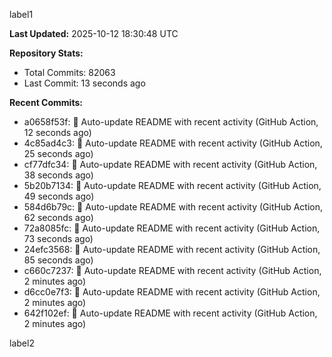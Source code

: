 
label1 
<!-- ACTIVITY_START -->
**Last Updated:** 2025-10-12 18:30:48 UTC

**Repository Stats:**
- Total Commits: 82063
- Last Commit: 13 seconds ago

**Recent Commits:**
- a0658f53f: 🤖 Auto-update README with recent activity (GitHub Action, 12 seconds ago)
- 4c85ad4c3: 🤖 Auto-update README with recent activity (GitHub Action, 25 seconds ago)
- cf77dfc34: 🤖 Auto-update README with recent activity (GitHub Action, 38 seconds ago)
- 5b20b7134: 🤖 Auto-update README with recent activity (GitHub Action, 49 seconds ago)
- 584d6b79c: 🤖 Auto-update README with recent activity (GitHub Action, 62 seconds ago)
- 72a8085fc: 🤖 Auto-update README with recent activity (GitHub Action, 73 seconds ago)
- 24efc3568: 🤖 Auto-update README with recent activity (GitHub Action, 85 seconds ago)
- c660c7237: 🤖 Auto-update README with recent activity (GitHub Action, 2 minutes ago)
- d6cc0e7f3: 🤖 Auto-update README with recent activity (GitHub Action, 2 minutes ago)
- 642f102ef: 🤖 Auto-update README with recent activity (GitHub Action, 2 minutes ago)
<!-- ACTIVITY_END -->

label2
